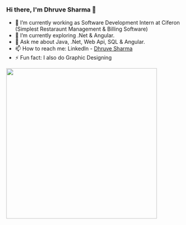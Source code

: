 ### Hi there, I'm Dhruve Sharma  👋



- 🔭 I’m currently working as Software Development Intern at Ciferon (Simplest Restaraunt Management & Billing Software)
- 🌱 I’m currently exploring .Net & Angular.
- 💬 Ask me about Java, .Net, Web Api, SQL & Angular.
- 📫 How to reach me: Linkedln - [Dhruve Sharma](https://www.linkedin.com/in/dhruve-sharma-7b69ba223)
- ⚡ Fun fact: I also do Graphic Designing


<img src="https://github-readme-stats.vercel.app/api?username=dhruves1931&show_icons=false&theme=ADD_THEME_HERE" width="400">
